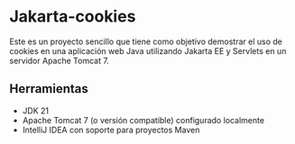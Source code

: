 # Jakarta-cookies

Este es un proyecto sencillo que tiene como objetivo demostrar el uso de cookies en una aplicación web Java utilizando Jakarta EE y Servlets en un servidor Apache Tomcat 7.

## Herramientas

- JDK 21 
- Apache Tomcat 7 (o versión compatible) configurado localmente
- IntelliJ IDEA con soporte para proyectos Maven
